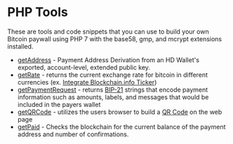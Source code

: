 # PHP Tools
These are tools and code snippets that you can use to build your own Bitcoin paywall using PHP 7 with the base58, gmp, and mcrypt extensions installed.
* [getAddress](https://github.com/EAWF/Bitcoin-Merchants-Toolbox/PHP/getAddress.md) - Payment Address Derivation from an HD Wallet's exported, account-level, extended public key.
* [getRate](https://github.com/EAWF/Bitcoin-Merchants-Toolbox/PHP/getRate.md) - returns the current exchange rate for bitcoin in different currencies (ex. [Integrate Blockchain.info Ticker](https://blockchain.info/ticker))
* [getPaymentRequest](https://github.com/EAWF/Bitcoin-Merchants-Toolbox/PHP/getPaymentRequest.md) - returns [BIP-21](https://github.com/bitcoin/bips/blob/master/bip-0021.mediawiki) strings that encode payment information such as amounts, labels, and messages that would be included in the payers wallet
* [getQRCode](https://github.com/EAWF/Bitcoin-Merchants-Toolbox/PHP/getQRCode.md) - utilizes the users browser to build a [QR Code](https://github.com/davidshimjs/qrcodejs) on the web page
* [getPaid](https://github.com/EAWF/Bitcoin-Merchants-Toolbox/PHP/getPaid.md) - Checks the blockchain for the current balance of the payment address and number of confirmations.
